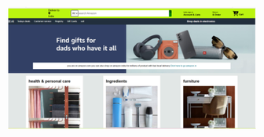 ![image alt](https://raw.githubusercontent.com/Abu-sanif02/amazon-page/d3083896d9b0e45f74049110aa39bb08f2514654/Screenshot%202025-02-10%20105443.png)
